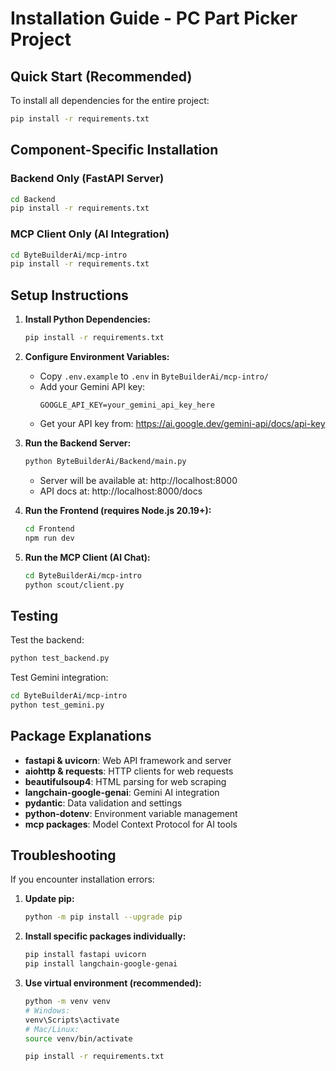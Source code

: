 # Installation Guide - PC Part Picker Project

## Quick Start (Recommended)

To install all dependencies for the entire project:

```bash
pip install -r requirements.txt
```

## Component-Specific Installation

### Backend Only (FastAPI Server)
```bash
cd Backend
pip install -r requirements.txt
```

### MCP Client Only (AI Integration)
```bash
cd ByteBuilderAi/mcp-intro
pip install -r requirements.txt
```

## Setup Instructions

1. **Install Python Dependencies:**
   ```bash
   pip install -r requirements.txt
   ```

2. **Configure Environment Variables:**
   - Copy `.env.example` to `.env` in `ByteBuilderAi/mcp-intro/`
   - Add your Gemini API key:
     ```
     GOOGLE_API_KEY=your_gemini_api_key_here
     ```
   - Get your API key from: https://ai.google.dev/gemini-api/docs/api-key

3. **Run the Backend Server:**
   ```bash
   python ByteBuilderAi/Backend/main.py
   ```
   - Server will be available at: http://localhost:8000
   - API docs at: http://localhost:8000/docs

4. **Run the Frontend (requires Node.js 20.19+):**
   ```bash
   cd Frontend
   npm run dev
   ```

5. **Run the MCP Client (AI Chat):**
   ```bash
   cd ByteBuilderAi/mcp-intro
   python scout/client.py
   ```

## Testing

Test the backend:
```bash
python test_backend.py
```

Test Gemini integration:
```bash
cd ByteBuilderAi/mcp-intro
python test_gemini.py
```

## Package Explanations

- **fastapi & uvicorn**: Web API framework and server
- **aiohttp & requests**: HTTP clients for web requests
- **beautifulsoup4**: HTML parsing for web scraping
- **langchain-google-genai**: Gemini AI integration
- **pydantic**: Data validation and settings
- **python-dotenv**: Environment variable management
- **mcp packages**: Model Context Protocol for AI tools

## Troubleshooting

If you encounter installation errors:

1. **Update pip:**
   ```bash
   python -m pip install --upgrade pip
   ```

2. **Install specific packages individually:**
   ```bash
   pip install fastapi uvicorn
   pip install langchain-google-genai
   ```

3. **Use virtual environment (recommended):**
   ```bash
   python -m venv venv
   # Windows:
   venv\Scripts\activate
   # Mac/Linux:
   source venv/bin/activate
   
   pip install -r requirements.txt
   ```